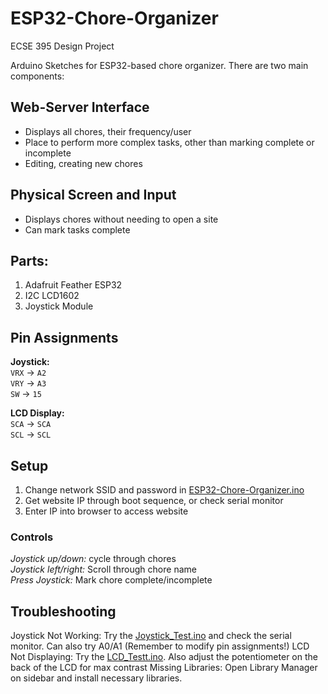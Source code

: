 # ESP32-Chore-Organizer
 ECSE 395 Design Project
 
Arduino Sketches for ESP32-based chore organizer. There are two main components:
## Web-Server Interface
- Displays all chores, their frequency/user
- Place to perform more complex tasks, other than marking complete or incomplete
- Editing, creating new chores
## Physical Screen and Input
- Displays chores without needing to open a site
- Can mark tasks complete	
## Parts:
1. Adafruit Feather ESP32
2. I2C LCD1602
3. Joystick Module
## Pin Assignments
**Joystick:**   
`VRX` -> `A2`   
`VRY` -> `A3`  
`SW` -> `15`

**LCD Display:**   
`SCA` -> `SCA`   
`SCL` -> `SCL`

## Setup
1. Change network SSID and password in [ESP32-Chore-Organizer.ino](/ESP32-Chore-Organizer/ESP32-Chore-Organizer.ino) 
2. Get website IP through boot sequence, or check serial monitor
3. Enter IP into browser to access website
### Controls  
*Joystick up/down:* cycle through chores  
*Joystick left/right:* Scroll through chore name  
*Press Joystick:* Mark chore complete/incomplete

## Troubleshooting
Joystick Not Working: Try the [Joystick_Test.ino](/Joystick_Test/Joystick_Test.ino) and check the serial monitor. Can also try A0/A1 (Remember to modify pin assignments!)
LCD Not Displaying: Try the [LCD_Testt.ino](/LCD_Test/LCD_Test.ino). Also adjust the potentiometer on the back of the LCD for max contrast
Missing Libraries: Open Library Manager on sidebar and install necessary libraries.


